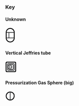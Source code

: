 ### Key ###

#### Unknown ####

![](https://raw.githubusercontent.com/m2mmbp/bricktopia-planitia/master/reference/key01.png)

#### Vertical Jeffries tube ####

![Vertical Jeffries tube](https://raw.githubusercontent.com/m2mmbp/bricktopia-planitia/master/reference/verticle_jeffries_tube.png)

#### Pressurization Gas Sphere (big) ####

![Vertical Jeffries tube](https://raw.githubusercontent.com/m2mmbp/bricktopia-planitia/master/reference/pressurization_gas_spheres.png)

